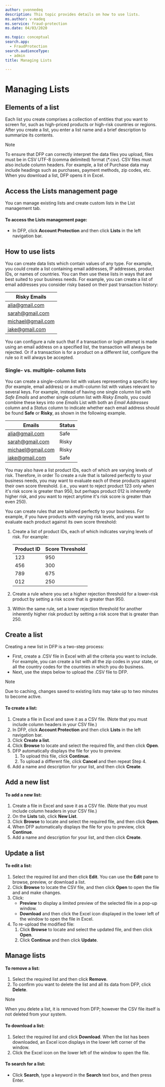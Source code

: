 ```yaml
---
author: yvonnedeq
description: This topic provides details on how to use lists.
ms.author: v-madeq
ms.service: fraud-protection
ms.date: 04/03/2020

ms.topic: conceptual
search.app: 
  - FraudProtection
search.audienceType:
  - admin
title: Managing Lists

---
```

# Managing Lists

## Elements of a list

Each list you create comprises a collection of entities that you want to screen for, such as high-priced products or high-risk countries or regions. After you create a list, you enter a list name and a brief description to summarize its contents.

> [!NOTE]
> To ensure that DFP can correctly interpret the data files you upload, files must be in CSV UTF-8 (comma delimited) format (*.csv).
CSV files must also include column headers. For example, a list of Purchase data may include headings such as purchases, payment methods, zip codes, etc.
When you download a list, DFP opens it in Excel.

## Access the Lists management page

You can manage existing lists and create custom lists in the List management tab.

#### To access the Lists management page:

- In DFP, click **Account Protection** and then click **Lists** in the left navigation bar.

## How to use lists

You can create data lists which contain values of any type. For example, you could create a list containing email addresses, IP addresses, product IDs, or names of countries. You can then use these lists in ways that are best suited to your business needs.
For example, you can create a list of email addresses you consider risky based on their past transaction history:

|Risky Emails |
|--------------|
|alia@gmail.com |
|sarah@gmail.com |
|michael@gmail.com |
|jake@gmail.com |

You can configure a rule such that if a transaction or login attempt is made using an email address on a specified list, the transaction will always be rejected. Or if a transaction is for a product on a different list, configure the rule so it will always be accepted.

### Single- vs. multiple- column lists

You can create a single-column list with values representing a specific key (for example, email address) or a multi-column list with values relevant to several keys. For example, instead of having one single column list with *Safe Emails* and another single column list with *Risky Emails*, you could combine these keys into one *Emails* List with both an *Email Addresses* column and a *Status* column to indicate whether each email address should be found **Safe** or **Risky**, as shown in the following example.

|Emails|Status|
|--------------|--------------|
|alia@gmail.com |Safe|
|sarah@gmail.com|Risky|
|michael@gmail.com|Risky|
|jake@gmail.com|Safe|

You may also have a list product IDs, each of which are varying levels of risk. Therefore, in order To create a rule that is tailored perfectly to your business needs, you may want to evaluate each of these products against their own score threshold. (i.e., you want to reject product 123 only when it's risk score is greater than 950, but perhaps product 012 is inherently higher risk, and you want to reject anytime it's risk score is greater than  even 250).

You can create rules that are tailored perfectly to your business. For example, if you have products with varying risk levels, and you want to evaluate each product against its own score threshold: 

1. Create a list of product IDs, each of which indicates varying levels of risk. For example:

    |Product ID    |Score Threshold|
    |--------------|--------------|
    |123    |950|
    |456    |300|
    |789    |675|
    |012    |250|

1. Create a rule where you set a higher rejection threshold for a lower-risk product by setting a risk score that is greater than 950.
1. Within the same rule, set a lower rejection threshold for another inherently higher risk product by setting a risk score that is greater than 250.

## Create a list

Creating a new list in DFP is a two-step process:

- First, create a .CSV file in Excel with all the criteria you want to include. For example, you can create a list with all the zip codes in your state, or all the country codes for the countries in which you do business.
- Next, use the steps below to upload the .CSV file to DFP.

> [!NOTE]
> Due to caching, changes saved to existing lists may take up to two minutes to become active.

#### To create a list:

1. Create a file in Excel and save it as a CSV file. (Note that you must include column headers in your CSV file.)
1. In DFP, click **Account Protection** and then click **Lists** in the left navigation bar.
1. Click **Create a list**.
1. Click **Browse** to locate and select the required file, and then click **Open**.
1. DFP automatically displays the file for you to preview.
    1. To upload this file, click **Continue**.
    2. To upload a different file, click **Cancel** and then repeat Step 4.
1. Add a name and description for your list, and then click **Create**.

## Add a new list

#### To add a new list:

1. Create a file in Excel and save it as a CSV file. (Note that you must include column headers in your CSV file.)
1. On the **Lists** tab, click **New List**.
1. Click **Browse** to locate and select the required file, and then click **Open**.
1. When DFP automatically displays the file for you to preview, click **Continue**.
1. Add a name and description for your list, and then click **Create**.

## Update a list

#### To edit a list:

1. Select the required list and then click **Edit**.
    You can use the **Edit** pane to browse, preview, or download a list.
1. Click **Browse** to locate the CSV file, and then click **Open** to open the file and and make changes.
1. Click:
    - **Preview** to display a limited preview of the selected file in a pop-up window.
    - **Download** and then click the Excel icon displayed in the lower left of the window to open the file in Excel.
1. To re-upload the modified file:
    1. Click **Browse** to locate and select the updated file, and then click **Open**.
    1. Click **Continue** and then click **Update**.

## Manage lists

#### To remove a list:

1. Select the required list and then click **Remove**.
1. To confirm you want to delete the list and all its data from DFP, click **Delete**.

> [!NOTE]
> When you delete a list, it is removed from DFP; however the CSV file itself is not deleted from your system.

#### To download a list:

1. Select the required list and click **Download**.
    When the list has been downloaded, an Excel icon displays in the lower left corner of the window.
1. Click the Excel icon on the lower left of the window to open the file.

#### To search for a list:

- Click **Search**, type a keyword in the **Search** text box, and then press Enter.
